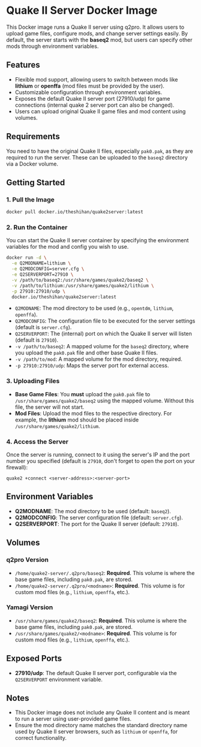 
# Quake II Server Docker Image

This Docker image runs a Quake II server using q2pro. It allows users to upload game files, configure mods, and change server settings easily. By default, the server starts with the **baseq2** mod, but users can specify other mods through environment variables.

## Features
- Flexible mod support, allowing users to switch between mods like **lithium** or **openffa** (mod files must be provided by the user).
- Customizable configuration through environment variables.
- Exposes the default Quake II server port (27910/udp) for game connections (internal quake 2 server port can also be changed).
- Users can upload original Quake II game files and mod content using volumes.

## Requirements
You need to have the original Quake II files, especially `pak0.pak`, as they are required to run the server. These can be uploaded to the `baseq2` directory via a Docker volume.

## Getting Started

### 1. Pull the Image
```bash
docker pull docker.io/theshihan/quake2server:latest
```

### 2. Run the Container

You can start the Quake II server container by specifying the environment variables for the mod and config you wish to use.

```bash
docker run -d \
  -e Q2MODNAME=lithium \
  -e Q2MODCONFIG=server.cfg \
  -e Q2SERVERPORT=27910 \
  -v /path/to/baseq2:/usr/share/games/quake2/baseq2 \
  -v /path/to/lithium:/usr/share/games/quake2/lithium \
  -p 27910:27910/udp \
  docker.io/theshihan/quake2server:latest
```

- `Q2MODNAME`: The mod directory to be used (e.g., `opentdm`, `lithium`, `openffa`).
- `Q2MODCONFIG`: The configuration file to be executed for the server settings (default is `server.cfg`).
- `Q2SERVERPORT`: The (internal) port on which the Quake II server will listen (default is `27910`).
- `-v /path/to/baseq2`: A mapped volume for the `baseq2` directory, where you upload the `pak0.pak` file and other base Quake II files.
- `-v /path/to/mod`: A mapped volume for the mod directory, required.
- `-p 27910:27910/udp`: Maps the server port for external access.

### 3. Uploading Files
- **Base Game Files**: You **must** upload the `pak0.pak` file to `/usr/share/games/quake2/baseq2` using the mapped volume. Without this file, the server will not start.
- **Mod Files**: Upload the mod files to the respective directory. For example, the **lithium** mod should be placed inside `/usr/share/games/quake2/lithium`.

### 4. Access the Server
Once the server is running, connect to it using the server's IP and the port number you specified (default is `27910`, don't forget to open the port on your firewall):
```
quake2 +connect <server-address>:<server-port>
```

## Environment Variables

- **Q2MODNAME**: The mod directory to be used (default: `baseq2`).
- **Q2MODCONFIG**: The server configuration file (default: `server.cfg`).
- **Q2SERVERPORT**: The port for the Quake II server (default: `27910`).

## Volumes

### q2pro Version

- `/home/quake2-server/.q2pro/baseq2`: **Required**. This volume is where the base game files, including `pak0.pak`, are stored.
- `/home/quake2-server/.q2pro/<modname>`: **Required**. This volume is for custom mod files (e.g., `lithium`, `openffa`, etc.).

### Yamagi Version

- `/usr/share/games/quake2/baseq2`: **Required**. This volume is where the base game files, including `pak0.pak`, are stored.
- `/usr/share/games/quake2/<modname>`: **Required**. This volume is for custom mod files (e.g., `lithium`, `openffa`, etc.).

## Exposed Ports

- **27910/udp**: The default Quake II server port, configurable via the `Q2SERVERPORT` environment variable.

## Notes

- This Docker image does not include any Quake II content and is meant to run a server using user-provided game files.
- Ensure the mod directory name matches the standard directory name used by Quake II server browsers, such as `lithium` or `openffa`, for correct functionality.
